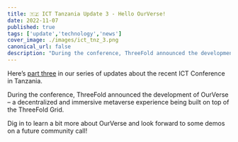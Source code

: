 ```yaml
---
title: 🇹🇿 ICT Tanzania Update 3 - Hello OurVerse!
date: 2022-11-07
published: true
tags: ['update','technology','news']
cover_image: ./images/ict_tnz_3.png
canonical_url: false
description: "During the conference, ThreeFold announced the development of OurVerse – a decentralized and immersive metaverse experience being built on top of the ThreeFold Grid."
---
```


Here’s [part three](https://forum.threefold.io/t/ict-tanzania-update-3-hello-ourverse/3482) in our series of updates about the recent ICT Conference in Tanzania.

During the conference, ThreeFold announced the development of OurVerse – a decentralized and immersive metaverse experience being built on top of the ThreeFold Grid.

Dig in to learn a bit more about OurVerse and look forward to some demos on a future community call!